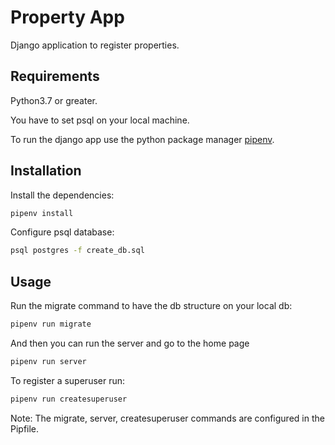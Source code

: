 # Property App

Django application to register properties.

## Requirements
Python3.7 or greater.

You have to set psql on your local machine.

To run the django app use the python package manager [pipenv](https://pipenv-es.readthedocs.io/es/latest/).


## Installation

Install the dependencies:

```bash
pipenv install
```

Configure psql database:

```bash
psql postgres -f create_db.sql
```

## Usage

Run the migrate command to have the db structure on your local db:

```bash
pipenv run migrate
```

And then you can run the server and go to the home page
```bash
pipenv run server
```

To register a superuser run:
```bash
pipenv run createsuperuser
```

Note: The migrate, server, createsuperuser commands are configured in the Pipfile.


